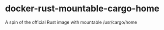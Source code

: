 # docker-rust-mountable-cargo-home
A spin of the official Rust image with mountable /usr/cargo/home
